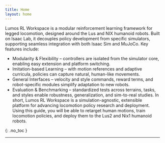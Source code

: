 ```yaml
---
title: Home
layout: home
---
```


Lumos RL Workspace is a modular reinforcement learning framework for legged locomotion, designed around the Lus and NIX humanoid robots.
Built on Isaac Lab, it decouples policy development from specific simulators, supporting seamless integration with both Isaac Sim and MuJoCo.
Key features include:
- Modularity & Flexibility – controllers are isolated from the simulator core, enabling easy extension and platform switching.
- Imitation-based Learning – with motion references and adaptive curricula, policies can capture natural, human-like movements.
- General Interfaces – velocity and style commands, reward terms, and robot-specific modules simplify adaptation to new robots.
- Evaluation & Benchmarking – standardized tests across terrains, tasks, and styles enable robustness, generalization, and sim-to-real studies.
In short, Lumos RL Workspace is a simulation-agnostic, extensible platform for advancing locomotion policy research and deployment.
Using this guide, you will be able to  retarget human motions, train locomotion policies, and deploy them to the Lus2 and Nix1 humanoid robots.

{: .no_toc }



----

[^1]: [It can take up to 10 minutes for changes to your site to publish after you push the changes to GitHub](https://docs.github.com/en/pages/setting-up-a-github-pages-site-with-jekyll/creating-a-github-pages-site-with-jekyll#creating-your-site).

[Just the Docs]: https://just-the-docs.github.io/just-the-docs/
[GitHub Pages]: https://docs.github.com/en/pages
[README]: https://github.com/just-the-docs/just-the-docs-template/blob/main/README.md
[Jekyll]: https://jekyllrb.com
[GitHub Pages / Actions workflow]: https://github.blog/changelog/2022-07-27-github-pages-custom-github-actions-workflows-beta/
[use this template]: https://github.com/just-the-docs/just-the-docs-template/generate

[models]: ./contents/chapter1.md


